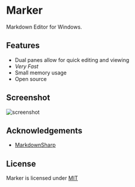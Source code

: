 # Marker
Markdown Editor for Windows. 

## Features
*  Dual panes allow for quick editing and viewing
*  *Very Fast*
* Small memory usage
* Open source

## Screenshot
![screenshot](http://i.imgur.com/8b2nv.png)

## Acknowledgements
* [MarkdownSharp](http://code.google.com/p/markdownsharp/)

## License
Marker is licensed under [MIT](https://raw.github.com/chrisledet/Marker/master/LICENSE)
